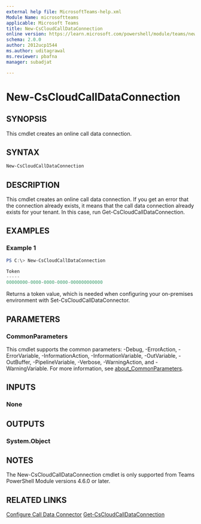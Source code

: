 ```yaml
---
external help file: MicrosoftTeams-help.xml
Module Name: microsoftteams
applicable: Microsoft Teams
title: New-CsCloudCallDataConnection
online version: https://learn.microsoft.com/powershell/module/teams/new-cscloudcalldataconnection
schema: 2.0.0
author: 2012ucp1544
ms.author: uditagrawal
ms.reviewer: pbafna
manager: subadjat

---
```



# New-CsCloudCallDataConnection

## SYNOPSIS
This cmdlet creates an online call data connection.

## SYNTAX

```powershell
New-CsCloudCallDataConnection
```

## DESCRIPTION
This cmdlet creates an online call data connection. If you get an error that the connection already exists, it means that the call data connection already exists for your tenant. In this case, run Get-CsCloudCallDataConnection.

## EXAMPLES

### Example 1
```powershell
PS C:\> New-CsCloudCallDataConnection

Token
-----
00000000-0000-0000-0000-000000000000
```

Returns a token value, which is needed when configuring your on-premises environment with Set-CsCloudCallDataConnector.


## PARAMETERS

### CommonParameters
This cmdlet supports the common parameters: -Debug, -ErrorAction, -ErrorVariable, -InformationAction, -InformationVariable, -OutVariable, -OutBuffer, -PipelineVariable, -Verbose, -WarningAction, and -WarningVariable. For more information, see [about_CommonParameters](https://go.microsoft.com/fwlink/?LinkID=113216).

## INPUTS

### None

## OUTPUTS

### System.Object

## NOTES

The New-CsCloudCallDataConnection cmdlet is only supported from Teams PowerShell Module versions 4.6.0 or later.

## RELATED LINKS

[Configure Call Data Connector](/skypeforbusiness/hybrid/configure-call-data-connector)
[Get-CsCloudCallDataConnection](Get-CsCloudCallDataConnection.md)
